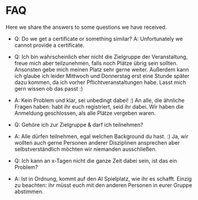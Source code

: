 # FAQ
Here we share the answers to some questions we have received.


 - Q:  Do we get a certificate or something similar?
   A: Unfortunately we cannot provide a certificate.

 - Q: Ich bin wahrscheinlich eher nicht die Zielgruppe der Veranstaltung, freue mich aber teilzunehmen, falls noch Plätze übrig sein sollten. Ansonsten gebe mich meinen Platz sehr gerne weiter. Außerdem kann ich glaube ich leider Mittwoch und Donnerstag erst eine Stunde später dazu kommen, da ich vorher Pflichtveranstaltungen habe.
Lasst mich gern wissen ob das passt :)
 - A: Kein Problem und klar, sei unbedingt dabei! :) An alle, die ähnliche Fragen haben: habt ihr euch registriert, seid ihr dabei. Wir haben die Anmeldung geschlossen, als alle Plätze vergeben waren. 

 - Q: Gehöre ich zur Zielgruppe & darf ich teilnehmen?
 - A: Alle dürfen teilnehmen, egal welchen Background du hast. :) Ja, wir wollten auch gerne Personen anderer Disziplinen ansprechen aber selbstverständlich möchten wir niemanden ausschließen.

 - Q: Ich kann an x-Tagen nicht die ganze Zeit dabei sein, ist das ein Problem?
 - A: Ist in Ordnung, kommt auf den AI Spielplatz, wie ihr es schafft. Einzig zu beachten: ihr müsst euch mit den anderen Personen in eurer Gruppe abstimmen. 
